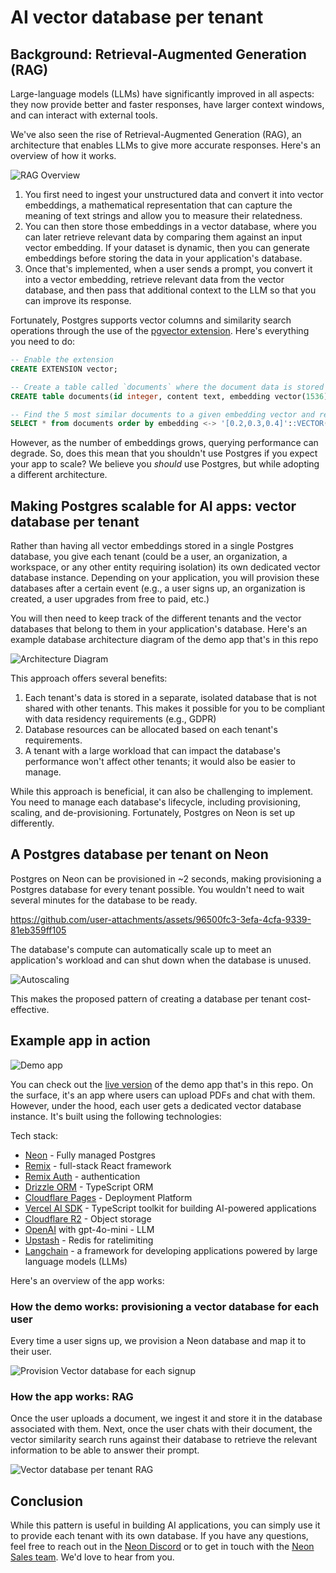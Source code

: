 # AI vector database per tenant

## Background: Retrieval-Augmented Generation (RAG)

Large-language models (LLMs) have significantly improved in all aspects: they now provide better and faster responses, have larger context windows, and can interact with external tools.

We've also seen the rise of Retrieval-Augmented Generation (RAG), an architecture that enables LLMs to give more accurate responses. Here's an overview of how it works.

![RAG Overview](https://github.com/user-attachments/assets/9254d4c4-8c06-4b37-ba68-af0af1139c7b)

1. You first need to ingest your unstructured data and convert it into vector embeddings, a mathematical representation that can capture the meaning of text strings and allow you to measure their relatedness. 
2. You can then store those embeddings in a vector database, where you can later retrieve relevant data by comparing them against an input vector embedding. If your dataset is dynamic, then you can generate embeddings before storing the data in your application's database.
3. Once that's implemented, when a user sends a prompt, you convert it into a vector embedding, retrieve relevant data from the vector database, and then pass that additional context to the LLM so that you can improve its response.

Fortunately, Postgres supports vector columns and similarity search operations through the use of the [pgvector extension](https://github.com/pgvector/pgvector). Here's everything you need to do: 

```sql
-- Enable the extension
CREATE EXTENSION vector;

-- Create a table called `documents` where the document data is stored along with the embedding
CREATE table documents(id integer, content text, embedding vector(1536));

-- Find the 5 most similar documents to a given embedding vector and return them in order of similarity. 
SELECT * from documents order by embedding <-> '[0.2,0.3,0.4]'::VECTOR(1536) LIMIT 5;
```

However, as the number of embeddings grows, querying performance can degrade. So, does this mean that you shouldn't use Postgres if you expect your app to scale? We believe you _should_ use Postgres, but while adopting a different architecture.

## Making Postgres scalable for AI apps: vector database per tenant

Rather than having all vector embeddings stored in a single Postgres database, you give each tenant (could be a user, an organization, a workspace, or any other entity requiring isolation) its own dedicated vector database instance. Depending on your application, you will provision these databases after a certain event (e.g., a user signs up, an organization is created, a user upgrades from free to paid, etc.)

You will then need to keep track of the different tenants and the vector databases that belong to them in your application's database. Here's an example database architecture diagram of the demo app that's in this repo

![Architecture Diagram](https://github.com/user-attachments/assets/c788d581-1d0a-4201-842e-a20bd498e3db)

This approach offers several benefits:
1. Each tenant's data is stored in a separate, isolated database that is not shared with other tenants. This makes it possible for you to be compliant with data residency requirements (e.g., GDPR)
2. Database resources can be allocated based on each tenant's requirements. 
3. A tenant with a large workload that can impact the database's performance won't affect other tenants; it would also be easier to manage.

While this approach is beneficial, it can also be challenging to implement. You need to manage each database's lifecycle, including provisioning, scaling, and de-provisioning. Fortunately, Postgres on Neon is set up differently.

## A Postgres database per tenant on Neon

Postgres on Neon can be provisioned in ~2 seconds, making provisioning a Postgres database for every tenant possible. You wouldn't need to wait several minutes for the database to be ready.

https://github.com/user-attachments/assets/96500fc3-3efa-4cfa-9339-81eb359ff105

The database's compute can automatically scale up to meet an application's workload and can shut down when the database is unused.

![Autoscaling](https://github.com/user-attachments/assets/7f093ead-d51b-46bc-a473-0df483d91c18)

This makes the proposed pattern of creating a database per tenant cost-effective.

## Example app in action

![Demo app](https://github.com/user-attachments/assets/11b13120-37b8-41a5-b26b-3974abc75ea4)

You can check out the [live version](https://ai-vector-db-per-tenant.pages.dev/) of the demo app that's in this repo. On the surface, it's an app where users can upload PDFs and chat with them. However, under the hood, each user gets a dedicated vector database instance. It's built using the following technologies:

Tech stack:
- [Neon](https://neon.tech/ref=github) - Fully managed Postgres
- [Remix](https://remix.run) - full-stack React framework
- [Remix Auth](https://github.com/sergiodxa/remix-auth) - authentication
- [Drizzle ORM](https://drizzle.team/) - TypeScript ORM
- [Cloudflare Pages](https://pages.dev) - Deployment Platform
- [Vercel AI SDK](sdk.vercel.ai/) -  TypeScript toolkit for building AI-powered applications
- [Cloudflare R2](https://www.cloudflare.com/developer-platform/r2/) - Object storage
- [OpenAI](https://openai.com) with gpt-4o-mini - LLM
- [Upstash](https://upstash.com) - Redis for ratelimiting
- [Langchain](https://js.langchain.com/v0.2/docs/introduction/) - a framework for developing applications powered by large language models (LLMs)

Here's an overview of the app works:

### How the demo works: provisioning a vector database for each user

Every time a user signs up, we provision a Neon database and map it to their user. 


![Provision Vector database for each signup](https://github.com/user-attachments/assets/01e31752-cddb-45c5-b595-92c3cb815a88)

### How the app works: RAG

Once the user uploads a document, we ingest it and store it in the database associated with them. Next, once the user chats with their document, the vector similarity search runs against their database to retrieve the relevant information to be able to answer their prompt.

![Vector database per tenant RAG](https://github.com/user-attachments/assets/43e0f872-6bab-4a06-8208-7871723f1fd0)

## Conclusion

While this pattern is useful in building AI applications, you can simply use it to provide each tenant with its own database. If you have any questions, feel free to reach out in the [Neon Discord](https://neon.tech/discord) or to get in touch with the [Neon Sales team](https://neon.tech/contact-sales). We'd love to hear from you.


